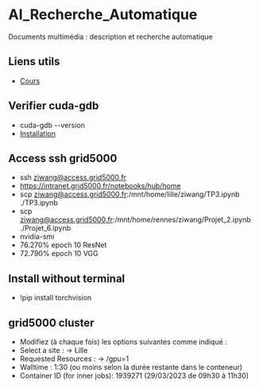 # AI_Recherche_Automatique
Documents multimédia : description et recherche automatique

## Liens utils ##
- [Cours](http://gbgi9u07.imag.fr/doku.php)

## Verifier cuda-gdb ##
- cuda-gdb --version
- [Installation](https://developer.nvidia.com/nvidia-cuda-toolkit-12_2_0-developer-tools-mac-hosts#cuda-gdb)

## Access ssh grid5000
- ssh ziwang@access.grid5000.fr
- https://intranet.grid5000.fr/notebooks/hub/home
- scp ziwang@access.grid5000.fr:/mnt/home/lille/ziwang/TP3.ipynb ./TP3.ipynb
- scp ziwang@access.grid5000.fr:/mnt/home/rennes/ziwang/Projet_2.ipynb ./Projet_6.ipynb
- nvidia-smi
- 76.270% epoch 10 ResNet
- 72.790% epoch 10 VGG 

## Install without terminal
- !pip install torchvision

## grid5000 cluster
- Modifiez (à chaque fois) les options suivantes comme indiqué :
- Select a site : → Lille
- Requested Resources : → /gpu=1
- Walltime : 1:30 (ou moins selon la durée restante dans le conteneur)
- Container ID (for inner jobs): 1939271 (29/03/2023 de 09h30 à 11h30)